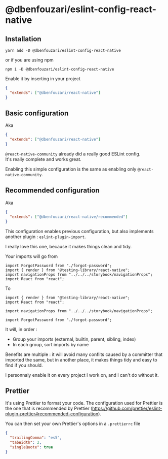 # @dbenfouzari/eslint-config-react-native

## Installation

```shell
yarn add -D @dbenfouzari/eslint-config-react-native
```

or if you are using npm

```shell
npm i -D @dbenfouzari/eslint-config-react-native
```

Enable it by inserting in your project

```json
{
  "extends": ["@dbenfouzari/react-native"]
}
```

## Basic configuration

Aka

```json
{
  "extends": ["@dbenfouzari/react-native"]
}
```

`@react-native-community` already did a really good ESLint config.<br>
It's really complete and works great.

Enabling this simple configuration is the same as enabling only `@react-native-community`.

## Recommended configuration

Aka

```json
{
  "extends": ["@dbenfouzari/react-native/recommended"]
}
```

This configuration enables previous configuration, but also implements another plugin : `eslint-plugin-import`.

I really love this one, because it makes things clean and tidy.

Your imports will go from

```tsx
import ForgotPassword from "./forgot-password";
import { render } from "@testing-library/react-native";
import navigationProps from "../../../storybook/navigationProps";
import React from "react";
```

To

```tsx
import { render } from "@testing-library/react-native";
import React from "react";

import navigationProps from "../../../storybook/navigationProps";

import ForgotPassword from "./forgot-password";
```

It will, in order :

- Group your imports (external, builtin, parent, sibling, index)
- In each group, sort imports by name

Benefits are multiple : it will avoid many conflits caused by a committer that imported the same, but in another place, it makes things tidy and easy to find if you should.

I personnaly enable it on every project I work on, and I can't do without it.

## Prettier

It's using Prettier to format your code. The configuration used for Prettier is the one that is recommended by Prettier (https://github.com/prettier/eslint-plugin-prettier#recommended-configuration).

You can then set your own Prettier's options in a `.prettierrc` file

```json
{
  "trailingComma": "es5",
  "tabWidth": 2,
  "singleQuote": true
}
```
